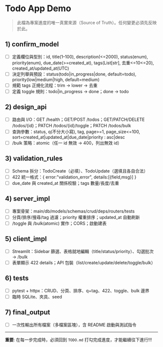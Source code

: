 # Todo App Demo

> 此檔為專案進度的唯一真實來源（Source of Truth）。任何變更必須先反映於此。

## 1) confirm_model
- [ ] 定義欄位與型別：id, title(1–100), description(<=2000), status(enum), priority(enum), due_date(>=created_at), tags(List[str], 去重<=10<=20), created_at/updated_at(UTC)
- [ ] 決定列舉與預設：status(todo|in_progress|done, default=todo), priority(low|medium|high, default=medium)
- [ ] 規範 tags 正規化流程：trim → lower → 去重
- [ ] 定義 toggle 規則：todo|in_progress → done；done → todo

## 2) design_api
- [ ] 路由與 I/O：GET /health；GET/POST /todos；GET/PATCH/DELETE /todos/{id}；PATCH /todos/{id}/toggle；PATCH /todos/bulk
- [ ] 查詢參數：status, q(不分大小寫), tag, page>=1, page_size<=100, sort=created_at|updated_at|due_date|priority : asc|desc
- [ ] /bulk 策略：atomic（任一 id 無效 → 400，列出無效 id）

## 3) validation_rules
- [ ] Schema 拆分：TodoCreate（必填）、TodoUpdate（選填且各自合法）
- [ ] 422 統一格式：{ error:"validation_error", details:[{field,msg}] }
- [ ] due_date 與 created_at 關係校驗；tags 數量/長度/去重

## 4) server_impl
- [ ] 專案骨架：main/db/models/schemas/crud/deps/routers/tests
- [ ] 分頁/排序/搜尋/tag 過濾；priority 權重排序；updated_at 自動刷新
- [ ] /toggle 與 /bulk(atomic) 實作；CORS；啟動建表

## 5) client_impl
- [ ] Streamlit：Sidebar 篩選、表格就地編輯（title/status/priority）、勾選批次 → /bulk
- [ ] 表單顯示 422 details；API 包裝（list/create/update/delete/toggle/bulk）

## 6) tests
- [ ] pytest + httpx：CRUD、分頁、排序、q+tag、422、toggle、bulk 邊界
- [ ] 臨時 SQLite、夾具、seed

## 7) final_output
- [ ] 一次性輸出所有檔案（多檔案區塊），含 README 啟動與測試指令

---

**重要**: 在每一步完成時，必須回到 `TODO.md` 打勾完成進度，才能繼續往下進行!!!

